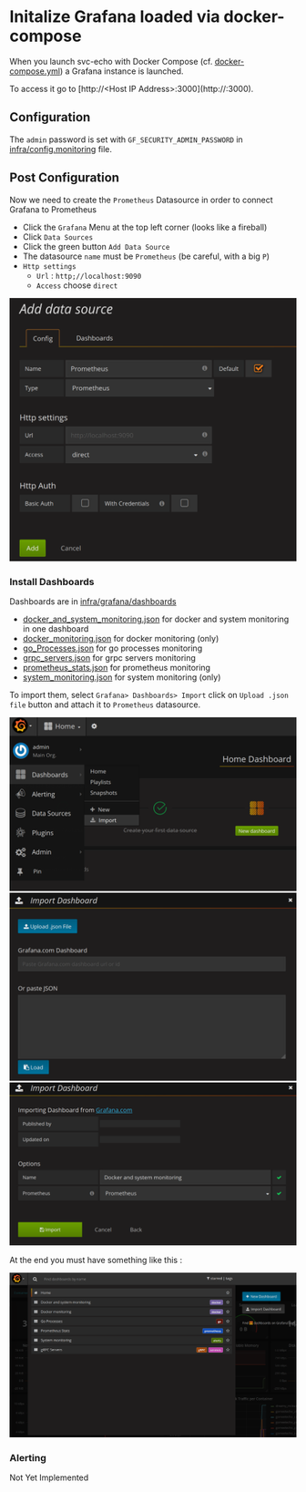 # Initalize Grafana loaded via docker-compose

When you launch svc-echo with Docker Compose (cf. [docker-compose.yml](../../docker-compose.yml)) a Grafana instance is launched.

To access it go to [http://&lt;Host IP Address&gt;:3000](http://<Host IP Address>:3000).

## Configuration

The `admin` password is set with `GF_SECURITY_ADMIN_PASSWORD` in [infra/config.monitoring](../../infra/config.monitoring) file.

## Post Configuration

Now we need to create the `Prometheus` Datasource in order to connect Grafana to Prometheus
* Click the `Grafana` Menu at the top left corner (looks like a fireball)
* Click `Data Sources`
* Click the green button `Add Data Source`
* The datasource `name` must be `Prometheus` (be careful, with a big `P`)
* `Http settings`
  * `Url` : `http;//localhost:9090`
  * `Access` choose `direct`

![add_datasource](assets/add_datasource.png)

### Install Dashboards

Dashboards are in [infra/grafana/dashboards](../../infra/grafana/dashboards)

* [docker_and_system_monitoring.json](../../infra/grafana/dashboards/docker_and_system_monitoring.json) for docker and system monitoring in one dashboard
* [docker_monitoring.json](../../infra/grafana/dashboards/docker_monitoring.json) for docker monitoring (only)
* [go_Processes.json](../../infra/grafana/dashboards/go_Processes.json) for go processes monitoring
* [grpc_servers.json](../../infra/grafana/dashboards/grpc_servers.json) for grpc servers monitoring
* [prometheus_stats.json](../../infra/grafana/dashboards/prometheus_stats.json) for  prometheus monitoring
* [system_monitoring.json](../../infra/grafana/dashboards/system_monitoring.json) for system monitoring (only)

To import them, select `Grafana> Dashboards> Import` click on `Upload .json file` button and attach it to `Prometheus` datasource.

![add_dashboard_1](assets/add_dashboard_1.png)
![add_dashboard_2](assets/add_dashboard_2.png)
![add_dashboard_3](assets/add_dashboard_3.png)

At the end you must have something like this :

![all_dashboards](assets/all_dashboards.png)

### Alerting

Not Yet Implemented
